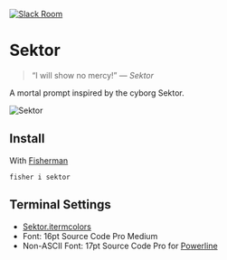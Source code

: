 [![Slack Room][slack-badge]][slack-link]

# Sektor

> “I will show no mercy!” — _Sektor_

A mortal prompt inspired by the cyborg Sektor.

![Sektor]

## Install

With [Fisherman]

```fish
fisher i sektor
```

## Terminal Settings

* [Sektor.itermcolors]
* Font: 16pt Source Code Pro Medium
* Non-ASCII Font: 17pt Source Code Pro for [Powerline]

[slack-link]: https://fisherman-wharf.herokuapp.com/
[slack-badge]: https://img.shields.io/badge/slack-join%20the%20chat-00B9FF.svg?style=flat-square

[Fisherman]: https://github.com/fisherman/fisherman
[Powerline]: https://github.com/powerline/fonts
[Sektor]: https://cloud.githubusercontent.com/assets/8317250/13676788/8ea776d2-e72a-11e5-9631-84f1255c9e3a.png
[Sektor.itermcolors]: Sektor.itermcolors
